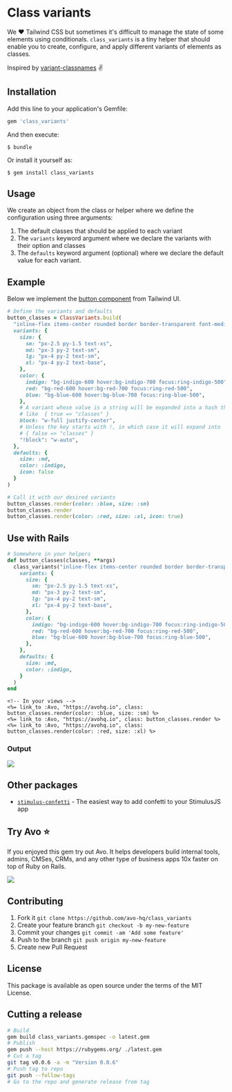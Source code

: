 # Class variants

We ❤️ Tailwind CSS but sometimes it's difficult to manage the state of some elements using conditionals. `class_variants` is a tiny helper that should enable you to create, configure, and apply different variants of elements as classes.

Inspired by [variant-classnames](https://github.com/mattvalleycodes/variant-classnames) ✌️

## Installation

Add this line to your application's Gemfile:

```ruby
gem 'class_variants'
```

And then execute:

```
$ bundle
```

Or install it yourself as:

```
$ gem install class_variants
```

## Usage

We create an object from the class or helper where we define the configuration using three arguments:

1. The default classes that should be applied to each variant
1. The `variants` keyword argument where we declare the variants with their option and classes
1. The `defaults` keyword argument (optional) where we declare the default value for each variant.

## Example

Below we implement the [button component](https://tailwindui.com/components/application-ui/elements/buttons) from Tailwind UI.

```ruby
# Define the variants and defaults
button_classes = ClassVariants.build(
  "inline-flex items-center rounded border border-transparent font-medium text-white hover:text-white shadow-sm focus:outline-none focus:ring-2 focus:ring-offset-2",
  variants: {
    size: {
      sm: "px-2.5 py-1.5 text-xs",
      md: "px-3 py-2 text-sm",
      lg: "px-4 py-2 text-sm",
      xl: "px-4 py-2 text-base",
    },
    color: {
      indigo: "bg-indigo-600 hover:bg-indigo-700 focus:ring-indigo-500",
      red: "bg-red-600 hover:bg-red-700 focus:ring-red-500",
      blue: "bg-blue-600 hover:bg-blue-700 focus:ring-blue-500",
    },
    # A variant whose value is a string will be expanded into a hash that looks
    # like  { true => "classes" }
    block: "w-full justify-center",
    # Unless the key starts with !, in which case it will expand into
    # { false => "classes" }
    "!block": "w-auto",
  },
  defaults: {
    size: :md,
    color: :indigo,
    icon: false
  }
)

# Call it with our desired variants
button_classes.render(color: :blue, size: :sm)
button_classes.render
button_classes.render(color: :red, size: :xl, icon: true)
```

## Use with Rails

```ruby
# Somewhere in your helpers
def button_classes(classes, **args)
  class_variants("inline-flex items-center rounded border border-transparent font-medium text-white hover:text-white shadow-sm focus:outline-none focus:ring-2 focus:ring-offset-2",
    variants: {
      size: {
        sm: "px-2.5 py-1.5 text-xs",
        md: "px-3 py-2 text-sm",
        lg: "px-4 py-2 text-sm",
        xl: "px-4 py-2 text-base",
      },
      color: {
        indigo: "bg-indigo-600 hover:bg-indigo-700 focus:ring-indigo-500",
        red: "bg-red-600 hover:bg-red-700 focus:ring-red-500",
        blue: "bg-blue-600 hover:bg-blue-700 focus:ring-blue-500",
      },
    },
    defaults: {
      size: :md,
      color: :indigo,
    }
  )
end
```

```erb
<!-- In your views -->
<%= link_to :Avo, "https://avohq.io", class: button_classes.render(color: :blue, size: :sm) %>
<%= link_to :Avo, "https://avohq.io", class: button_classes.render %>
<%= link_to :Avo, "https://avohq.io", class: button_classes.render(color: :red, size: :xl) %>
```

### Output

![](sample.jpg)

## Other packages

 - [`stimulus-confetti`](https://github.com/avo-hq/stimulus-confetti) - The easiest way to add confetti to your StimulusJS app

## Try Avo ⭐️

If you enjoyed this gem try out Avo. It helps developers build internal tools, admins, CMSes, CRMs, and any other type of business apps 10x faster on top of Ruby on Rails.

[![](./logo-on-white.png)](https://github.com/avo-hq/avo)

## Contributing

1. Fork it `git clone https://github.com/avo-hq/class_variants`
1. Create your feature branch `git checkout -b my-new-feature`
1. Commit your changes `git commit -am 'Add some feature'`
1. Push to the branch `git push origin my-new-feature`
1. Create new Pull Request

## License
This package is available as open source under the terms of the MIT License.

## Cutting a release

```bash
# Build
gem build class_variants.gemspec -o latest.gem
# Publish
gem push --host https://rubygems.org/ ./latest.gem
# Cut a tag
git tag v0.0.6 -a -m "Version 0.0.6"
# Push tag to repo
git push --follow-tags
# Go to the repo and generate release from tag
```
